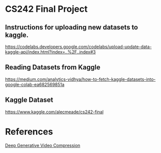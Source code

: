 # CS242 Final Project

## Instructions for uploading new datasets to kaggle.
https://codelabs.developers.google.com/codelabs/upload-update-data-kaggle-api/index.html?index=..%2F..index#3

## Reading Datasets from Kaggle
https://medium.com/analytics-vidhya/how-to-fetch-kaggle-datasets-into-google-colab-ea682569851a

## Kaggle Dataset
https://www.kaggle.com/alecmeade/cs242-final


# References
[Deep Generative Video Compression](https://papers.nips.cc/paper/9127-deep-generative-video-compression.pdf)
